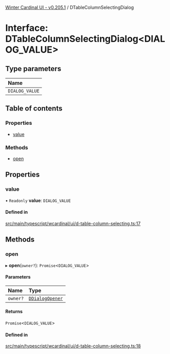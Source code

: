 [Winter Cardinal UI - v0.205.1](../index.md) / DTableColumnSelectingDialog

# Interface: DTableColumnSelectingDialog<DIALOG_VALUE\>

## Type parameters

| Name |
| :------ |
| `DIALOG_VALUE` |

## Table of contents

### Properties

- [value](DTableColumnSelectingDialog.md#value)

### Methods

- [open](DTableColumnSelectingDialog.md#open)

## Properties

### value

• `Readonly` **value**: `DIALOG_VALUE`

#### Defined in

[src/main/typescript/wcardinal/ui/d-table-column-selecting.ts:17](https://github.com/winter-cardinal/winter-cardinal-ui/blob/v0.205.1/src/main/typescript/wcardinal/ui/d-table-column-selecting.ts#L17)

## Methods

### open

▸ **open**(`owner?`): `Promise`<`DIALOG_VALUE`\>

#### Parameters

| Name | Type |
| :------ | :------ |
| `owner?` | [`DDialogOpener`](DDialogOpener.md) |

#### Returns

`Promise`<`DIALOG_VALUE`\>

#### Defined in

[src/main/typescript/wcardinal/ui/d-table-column-selecting.ts:18](https://github.com/winter-cardinal/winter-cardinal-ui/blob/v0.205.1/src/main/typescript/wcardinal/ui/d-table-column-selecting.ts#L18)
